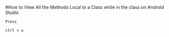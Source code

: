 #How to View All the Methods Local to a Class while in the class on Android Studio

```
Press

ctrl + o
```
